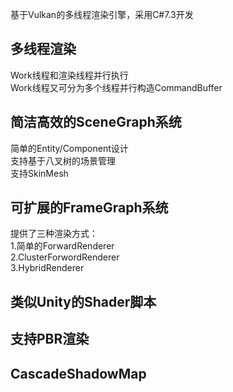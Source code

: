 基于Vulkan的多线程渲染引擎，采用C#7.3开发
## 多线程渲染
Work线程和渲染线程并行执行  
Work线程又可分为多个线程并行构造CommandBuffer
## 简洁高效的SceneGraph系统
简单的Entity/Component设计  
支持基于八叉树的场景管理  
支持SkinMesh  
## 可扩展的FrameGraph系统
提供了三种渲染方式：  
1.简单的ForwardRenderer  
2.ClusterForwordRenderer  
3.HybridRenderer  
## 类似Unity的Shader脚本
## 支持PBR渲染
## CascadeShadowMap
